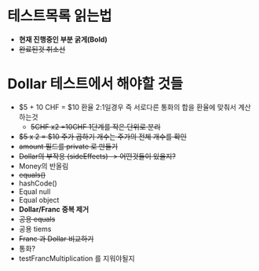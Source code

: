 # 테스트목록 읽는법
- **현재 진행중인 부분 굵게(Bold)** <br>
- ~~완료된것 취소선~~


# Dollar 테스트에서 해야할 것들
- $5 + 10 CHF = $10 환율 2:1일경우 즉 서로다른 통화의 합을 환율에 맞춰서 계산하는것
   - ~~5CHF x2 =10CHF 1단계를 작은 단위로 분리~~
- ~~$5 x 2 = $10 주가 곱하기 개수는 주가의 전체 개수를 확인~~
- ~~amount 필드를 private 로 만들기~~
- ~~Dollar의 부작용 (sideEffects) -> 어떤것들이 있을지?~~
- Money의 반올림
- ~~equals()~~
- hashCode()
- Equal null
- Equal object
- **Dollar/Franc 중복 제거**
- ~~공용 equals~~
- 공용 tiems
- ~~Franc 과 Dollar 비교하기~~
- 통화?
- testFrancMultiplication 를 지워야될지